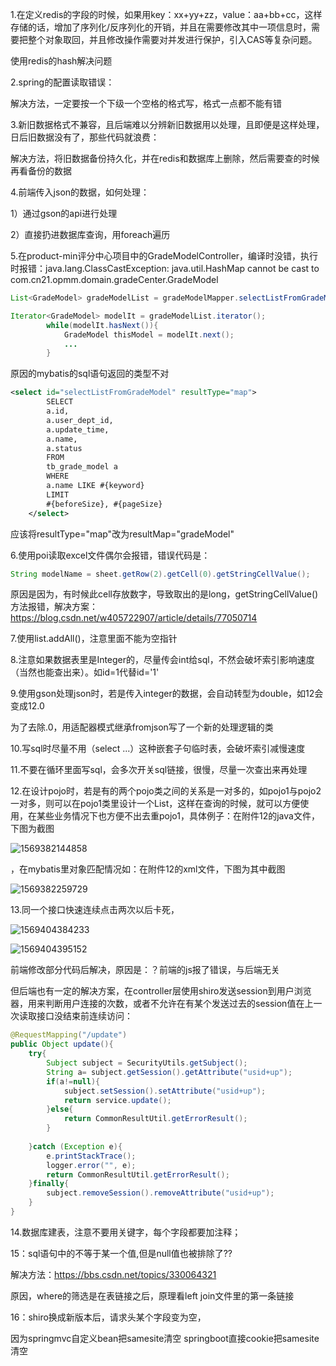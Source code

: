 1.在定义redis的字段的时候，如果用key：xx+yy+zz，value：aa+bb+cc，这样存储的话，增加了序列化/反序列化的开销，并且在需要修改其中一项信息时，需要把整个对象取回，并且修改操作需要对并发进行保护，引入CAS等复杂问题。

使用redis的hash解决问题



2.spring的配置读取错误：

解决方法，一定要按一个下级一个空格的格式写，格式一点都不能有错



3.新旧数据格式不兼容，且后端难以分辨新旧数据用以处理，且即便是这样处理，日后旧数据没有了，那些代码就浪费：

解决方法，将旧数据备份持久化，并在redis和数据库上删除，然后需要查的时候再看备份的数据



4.前端传入json的数据，如何处理：

1）通过gson的api进行处理

2）直接扔进数据库查询，用foreach遍历



5.在product-min评分中心项目中的GradeModelController，编译时没错，执行时报错：java.lang.ClassCastException: java.util.HashMap cannot be cast to com.cn21.opmm.domain.gradeCenter.GradeModel

```java
List<GradeModel> gradeModelList = gradeModelMapper.selectListFromGradeModel(queryMap);

Iterator<GradeModel> modelIt = gradeModelList.iterator();
        while(modelIt.hasNext()){
            GradeModel thisModel = modelIt.next();
            ...
        }
```

原因的mybatis的sql语句返回的类型不对

```xml
<select id="selectListFromGradeModel" resultType="map">
        SELECT
        a.id,
        a.user_dept_id,
        a.update_time,
        a.name,
        a.status
        FROM
        tb_grade_model a
        WHERE
        a.name LIKE #{keyword}
        LIMIT
        #{beforeSize}, #{pageSize}
    </select>
```

应该将resultType="map"改为resultMap="gradeModel"



6.使用poi读取excel文件偶尔会报错，错误代码是：

```java
String modelName = sheet.getRow(2).getCell(0).getStringCellValue();
```

原因是因为，有时候此cell存放数字，导致取出的是long，getStringCellValue()方法报错，解决方案：https://blog.csdn.net/w405722907/article/details/77050714



7.使用list.addAll()，注意里面不能为空指针



8.注意如果数据表里是Integer的，尽量传会int给sql，不然会破坏索引影响速度（当然也能查出来）。如id=1代替id='1'

9.使用gson处理json时，若是传入integer的数据，会自动转型为double，如12会变成12.0

为了去除.0，用适配器模式继承fromjson写了一个新的处理逻辑的类

10.写sql时尽量不用（select ...）这种嵌套子句临时表，会破坏索引减慢速度

11.不要在循环里面写sql，会多次开关sql链接，很慢，尽量一次查出来再处理



12.在设计pojo时，若是有的两个pojo类之间的关系是一对多的，如pojo1与pojo2一对多，则可以在pojo1类里设计一个List<pojo2>，这样在查询的时候，就可以方便使用，在某些业务情况下也方便不出去重pojo1，具体例子：在附件12的java文件，下图为截图

![1569382144858](C:\Users\Administrator\AppData\Roaming\Typora\typora-user-images\1569382144858.png)

，在mybatis里对象匹配情况如：在附件12的xml文件，下图为其中截图

![1569382259729](C:\Users\Administrator\AppData\Roaming\Typora\typora-user-images\1569382259729.png)



13.同一个接口快速连续点击两次以后卡死，

![1569404384233](C:\Users\Administrator\AppData\Roaming\Typora\typora-user-images\1569404384233.png)

![1569404395152](C:\Users\Administrator\AppData\Roaming\Typora\typora-user-images\1569404395152.png)

前端修改部分代码后解决，原因是：？前端的js报了错误，与后端无关

但后端也有一定的解决方案，在controller层使用shiro发送session到用户浏览器，用来判断用户连接的次数，或者不允许在有某个发送过去的session值在上一次读取接口没结束前连续访问：

```java
@RequestMapping("/update")
public Object update(){
    try{
        Subject subject = SecurityUtils.getSubject();
        String a= subject.getSession().getAttribute("usid+up");
        if(a!=null){
            subject.setSession().setAttribute("usid+up");
            return service.update();
        }else{
            return CommonResultUtil.getErrorResult();
        }
        
    }catch (Exception e){
        e.printStackTrace();
        logger.error("", e);
        return CommonResultUtil.getErrorResult();
    }finally{
        subject.removeSession().removeAttribute("usid+up");
    }
}


```



14.数据库建表，注意不要用关键字，每个字段都要加注释；



15：sql语句中的不等于某一个值,但是null值也被排除了??

解决方法：https://bbs.csdn.net/topics/330064321

原因，where的筛选是在表链接之后，原理看left join文件里的第一条链接



16：shiro换成新版本后，请求头某个字段变为空，

 因为springmvc自定义bean把samesite清空
springboot直接cookie把samesite清空 